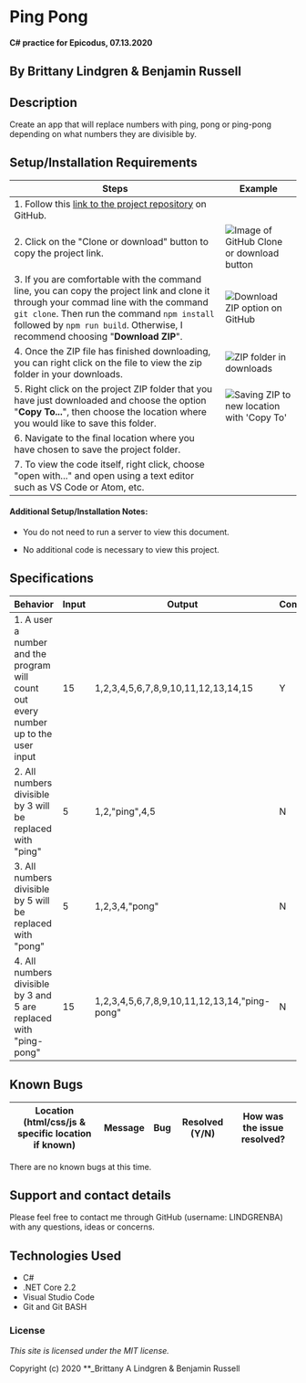 # Ping Pong

#### C# practice for Epicodus, 07.13.2020

## By Brittany Lindgren & Benjamin Russell

## Description

Create an app that will replace numbers with ping, pong or ping-pong depending on what numbers they are divisible by.

## Setup/Installation Requirements

| Steps | Example |
| -------- | ----- |
|  1. Follow this [link to the project repository](https://github.com/LINDGRENBA/ping-pong-2) on GitHub.   |    |    
|  2. Click on the "Clone or download" button to copy the project link.   |   ![Image of GitHub Clone or download button](img/readme/clone-download-button.PNG)   |   
|  3. If you are comfortable with the command line, you can copy the project link and clone it through your commad line with the command `git clone`. Then run the command `npm install` followed by `npm run build`. Otherwise, I recommend choosing "**Download ZIP**".   |   ![Download ZIP option on GitHub](img/readme/download-zip.PNG)  |   
|   4. Once the ZIP file has finished downloading, you can right click on the file to view the zip folder in your downloads.   |   ![ZIP folder in downloads](img/readme/zip-folder.PNG)  |   
|  5. Right click on the project ZIP folder that you have just downloaded and choose the option "**Copy To...**", then choose the location where you would like to save this folder.    |   ![Saving ZIP to new location with 'Copy To'](img/readme/copy-to.PNG)  |   
|  6. Navigate to the final location where you have chosen to save the project folder.   |     |   
|  7. To view the code itself, right click, choose "open with..." and open using a text editor such as VS Code or Atom, etc.   |     |


#### Additional Setup/Installation Notes:

* You do not need to run a server to view this document.

* No additional code is necessary to view this project.   

## Specifications

| Behavior | Input | Output |  Completed(Y/N?)  |
| -------- | ----- | ------ | -------- |
| 1. A user a number and the program will count out every number up to the user input | 15 | 1,2,3,4,5,6,7,8,9,10,11,12,13,14,15 | Y |
| 2. All numbers divisible by 3 will be replaced with "ping" | 5 | 1,2,"ping",4,5 | N |
| 3. All numbers divisible by 5 will be replaced with "pong" | 5 | 1,2,3,4,"pong" | N |
| 4. All numbers divisible by 3 and 5 are replaced with "ping-pong" | 15 | 1,2,3,4,5,6,7,8,9,10,11,12,13,14,"ping-pong" | N |

## Known Bugs

| Location (html/css/js & specific location if known) |  Message  | Bug | Resolved (Y/N) |  How was the issue resolved?  |
| ------- | ----- | ------ | ------ | --------- |
There are no known bugs at this time.


## Support and contact details

Please feel free to contact me through GitHub (username: LINDGRENBA) with any questions, ideas or concerns.  

## Technologies Used

* C#
* .NET Core 2.2
* Visual Studio Code 
* Git and Git BASH 


### License

*This site is licensed under the MIT license.*

Copyright (c) 2020 **_Brittany A Lindgren & Benjamin Russell 